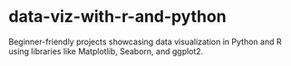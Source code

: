 # data-viz-with-r-and-python
Beginner-friendly projects showcasing data visualization in Python and R using libraries like Matplotlib, Seaborn, and ggplot2.
